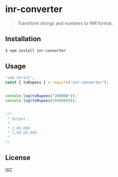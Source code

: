 # inr-converter

> Transform strings and numbers to INR format.

## Installation

```sh
$ npm install inr-converter
```

## Usage

```javascript
'use strict';
const { toRupees } = require("inr-converter");


console.log(toRupees("200000"));
console.log(toRupees(20000000));


/** 
 * Output :
 * 
 * 2,00,000
 * 2,00,00,000
 * 
*/

```

## License

ISC
